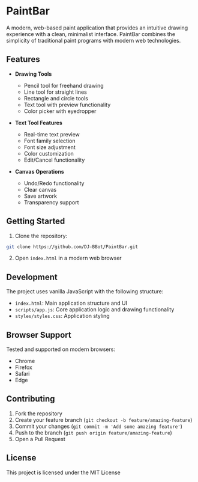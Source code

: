 # PaintBar

A modern, web-based paint application that provides an intuitive drawing experience with a clean, minimalist interface. PaintBar combines the simplicity of traditional paint programs with modern web technologies.

## Features

- **Drawing Tools**
  - Pencil tool for freehand drawing
  - Line tool for straight lines
  - Rectangle and circle tools
  - Text tool with preview functionality
  - Color picker with eyedropper

- **Text Tool Features**
  - Real-time text preview
  - Font family selection
  - Font size adjustment
  - Color customization
  - Edit/Cancel functionality

- **Canvas Operations**
  - Undo/Redo functionality
  - Clear canvas
  - Save artwork
  - Transparency support

## Getting Started

1. Clone the repository:
```bash
git clone https://github.com/DJ-BBot/PaintBar.git
```

2. Open `index.html` in a modern web browser

## Development

The project uses vanilla JavaScript with the following structure:
- `index.html`: Main application structure and UI
- `scripts/app.js`: Core application logic and drawing functionality
- `styles/styles.css`: Application styling

## Browser Support

Tested and supported on modern browsers:
- Chrome
- Firefox
- Safari
- Edge

## Contributing

1. Fork the repository
2. Create your feature branch (`git checkout -b feature/amazing-feature`)
3. Commit your changes (`git commit -m 'Add some amazing feature'`)
4. Push to the branch (`git push origin feature/amazing-feature`)
5. Open a Pull Request

## License

This project is licensed under the MIT License
